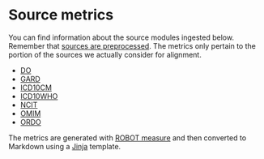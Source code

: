 # Source metrics

You can find information about the source modules ingested below. Remember that [sources are preprocessed](sources.md). The metrics only pertain to the portion of the sources we actually consider for alignment.

- [DO](metrics/doid.md)
- [GARD](metrics/gard.md)
- [ICD10CM](metrics/icd10cm.md)
- [ICD10WHO](metrics/icd10who.md)
- [NCIT](metrics/ncit.md)
- [OMIM](metrics/omim.md)
- [ORDO](metrics/ordo.md)

The metrics are generated with [ROBOT measure](https://robot.obolibrary.org/measure) and then converted to Markdown using a [Jinja](https://jinja.palletsprojects.com/en/3.1.x/) template.